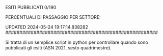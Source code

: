 ESITI PUBBLICATI 0/190 

PERCENTUALI DI PASSAGGIO PER SETTORE:

UPDATED 2024-05-24 19:17:14.838282
###################################################### 

Si tratta di un semplice script in python per controllare quando sono pubblicati gli esiti (ASN 2021, sesto quadrimestre).

